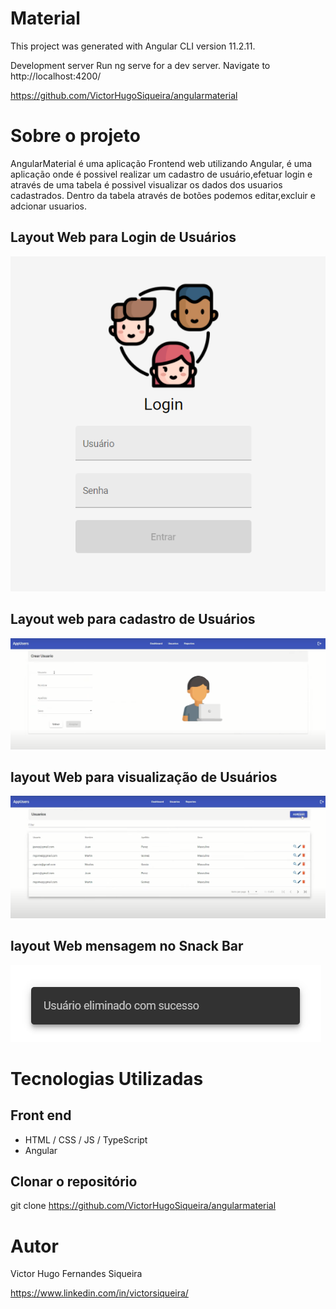 # Material
This project was generated with Angular CLI version 11.2.11.

Development server
Run ng serve for a dev server. Navigate to http://localhost:4200/

https://github.com/VictorHugoSiqueira/angularmaterial

# Sobre o projeto

AngularMaterial é uma aplicação Frontend web utilizando Angular,
é uma aplicação onde é possivel realizar um cadastro de usuário,efetuar login 
e através de uma tabela é possivel visualizar os dados dos usuarios cadastrados.
Dentro da tabela através de botões podemos editar,excluir e adcionar usuarios.

## Layout Web para Login de Usuários
![Web 1](https://github.com/VictorHugoSiqueira/angularmaterial/blob/master/material/src/assets/img/login.png)

## Layout web para cadastro de Usuários
![Web 2](https://github.com/VictorHugoSiqueira/angularmaterial/blob/master/material/src/assets/img/adcionarusuarios.png)

## layout Web para visualização de Usuários
![Web 3](https://github.com/VictorHugoSiqueira/angularmaterial/blob/master/material/src/assets/img/dashboardusuarios.png)

## layout Web mensagem no Snack Bar
![Web 3](https://github.com/VictorHugoSiqueira/angularmaterial/blob/master/material/src/assets/img/snackbar.png)


# Tecnologias Utilizadas
## Front end
- HTML / CSS / JS / TypeScript
- Angular

## Clonar o repositório
git clone https://github.com/VictorHugoSiqueira/angularmaterial

# Autor

Victor Hugo Fernandes Siqueira

https://www.linkedin.com/in/victorsiqueira/